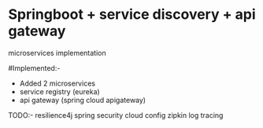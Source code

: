 # Springboot + service discovery + api gateway
microservices implementation

#Implemented:-
- Added 2 microservices
- service registry (eureka)
- api gateway (spring cloud apigateway)

TODO:-
resilience4j
spring security
cloud config
zipkin log tracing
